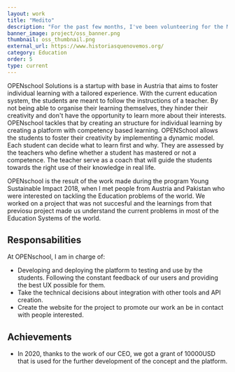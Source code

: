 ```yaml
---
layout: work
title: "Medito"
description: "For the past few months, I've been volunteering for the Medito Foundation to record guided meditations in Spanish. I am part of a group of talented voice artists that record the translated meditations to multiple languages."
banner_image: project/oss_banner.png
thumbnail: oss_thumbnail.png
external_url: https://www.historiasquenovemos.org/
category: Education
order: 5
type: current
---
```


OPENschool Solutions is a startup with base in Austria that aims to foster individual learning with a tailored experience. With the current education system, the students are meant to follow the instructions of a teacher. By not being able to organise their learning themselves, they hinder their creativity and don't have the opportunity to learn more about their interests. OPENschool tackles that by creating an structure for individual learning by creating a platform with competency based learning. OPENSchool allows the students to foster their creativity by implementing a dynamic model. Each student can decide what to learn first and why. They are assessed by the teachers who define whether a student has mastered or not a competence. The teacher serve as a coach that will guide the students towards the right use of their knowledge in real life.

OPENschool is the result of the work made during the program Young Sustainable Impact 2018, when I met people from Austria and Pakistan who were interested on tackling the Education problems of the world. We worked on a project that was not succesful and the learnings from that previosu project made us understand the current problems in most of the Education Systems of the world.

## Responsabilities
At OPENschool, I am in charge of:
- Developing and deploying the platform to testing and use by the students. Following the constant feedback of our users and providing the best UX possible for them.
- Take the technical decisions about integration with other tools and API creation.
- Create the website for the project to promote our work an be in contact with people interested.

## Achievements
- In 2020, thanks to the work of our CEO, we got a grant of 10000USD that is used for the further development of the concept and the platform.
